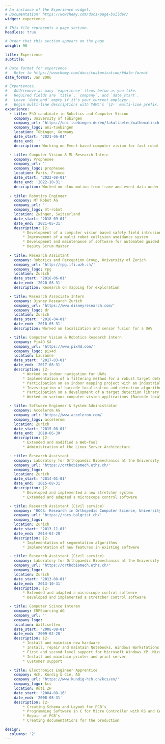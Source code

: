 ```yaml
---
# An instance of the Experience widget.
# Documentation: https://wowchemy.com/docs/page-builder/
widget: experience

# This file represents a page section.
headless: true

# Order that this section appears on the page.
weight: 90

title: Experience
subtitle:

# Date format for experience
#   Refer to https://wowchemy.com/docs/customization/#date-format
date_format: Jan 2006

# Experiences.
#   Add/remove as many `experience` items below as you like.
#   Required fields are `title`, `company`, and `date_start`.
#   Leave `date_end` empty if it's your current employer.
#   Begin multi-line descriptions with YAML's `|2-` multi-line prefix.
experience:
  - title: PhD candidate in Robotics and Computer Vision
    company: University of Tübingen
    company_url: 'https://uni-tuebingen.de/en/fakultaeten/mathematisch-naturwissenschaftliche-fakultaet/fachbereiche/informatik/lehrstuehle/kognitive-systeme/'
    company_logo: uni-tuebingen
    location: Tübingen, Germany
    date_start: '2021-06-01'
    date_end: ''
    description: Working on Event-based computer vision for fast robot control in collaboration with Sony AI Zürich

  - title: Computer Vision & ML Research Intern
    company: Prophesee
    company_url: ''
    company_logo: prophesee
    location: Paris, France
    date_start: '2022-08-01'
    date_end: '2022-10-31'
    description: Worked on slow motion from frame and event data under the supervision of [Dr. Amos Sironi](https://fr.linkedin.com/in/amos-sironi/en).
        
  - title: Robotics Engineer
    company: MT Robot AG
    company_url: ''
    company_logo: mt-robot
    location: Zwingen, Switzerland
    date_start: '2018-09-01'
    date_end: '2021-05-31'
    description: |2-
        * Development of a computer vision based safety field intrusion detection system
        * Improvement of a multi robot collision avoidance system
        * Development and maintenance of software for automated guided vehicle (AGVs), including topics such as multi sensor fusion, mapping, path planning, (multi robot) obstacle avoidance, etc.
        * Deputy Scrum Master
        
  - title: Research Assistant
    company: Robotics and Perception Group, University of Zurich
    company_url: 'http://rpg.ifi.uzh.ch/'
    company_logo: rpg
    location: Zurich
    date_start: '2018-06-01'
    date_end: '2020-08-31'
    description: Research on mapping for exploration

  - title: Research Associate Intern
    company: Disney Research Zurich
    company_url: 'https://www.disneyresearch.com/'
    company_logo: dr
    location: Zurich
    date_start: '2018-04-01'
    date_end: '2018-05-31'
    description: Worked on localization and sensor fusion for a UAV

  - title: Computer Vision & Robotics Research Intern
    company: Pix4D SA
    company_url: 'https://www.pix4d.com/'
    company_logo: pix4d
    location: Lausanne
    date_start: '2017-03-01'
    date_end: '2017-08-31'
    description: |2-
        * Worked on indoor navigation for UAVs
        * Implementation of a filtering method for a robust target detection
        * Participation on an indoor mapping project with an industrial partner
        * Investigation of barcode localization and detection algorithms for automatic inventory
        * Participation on a development of a target detection library for radiometric corrections
        * Worked on various computer vision applications (Barcode localization/detection, 3D reconstruction, Camera calibration)

  - title: Software Engineer & System Administrator
    company: Accelerom AG
    company_url: 'https://www.accelerom.com/'
    company_logo: accelerom
    location: Zurich
    date_start: '2015-08-01'
    date_end: '2018-06-30'
    description: |2-
        * Extended and modified a Web-Tool
        * Administration of the Linux Server Architecture

  - title: Research Assistant
    company: Laboratory for Orthopaedic Biomechanics at the University and ETH Zurich
    company_url: 'https://orthobiomech.ethz.ch/'
    company_logo: 
    location: Zurich
    date_start: '2014-01-01'
    date_end: '2015-08-31'
    description: |2-
        * Developed and implemented a new stretcher system
        * Extended and adapted a microscope control software

  - title: Research Assistant (Civil service)
    company: "ROCS: Research in Orthopedic Computer Science, University Hospital Balgrist"
    company_url: 'https://rocs.balgrist.ch/'
    company_logo: 
    location: Zurich
    date_start: '2013-11-01'
    date_end: '2014-02-28'
    description: |2-
        * Implementation of segmentation algorithms
        * Implementation of new features in existing software

  - title: Research Assistant (Civil service)
    company: Laboratory for Orthopaedic Biomechanics at the University and ETH Zurich
    company_url: 'https://orthobiomech.ethz.ch/'
    company_logo: 
    location: Zurich
    date_start: '2013-08-01'
    date_end: '2013-10-31'
    description: |2-
        * Extended and adapted a microscope control software
        * Developed and implemented a stretcher control software

  - title: Computer Scince Interen
    company: ERPSourcing AG
    company_url: ''
    company_logo: 
    location: Wallisellen
    date_start: '2008-08-01'
    date_end: '2009-02-28'
    description: |2-
        * Install and maintain new hardware
        * Install, repair and maintain Notebooks, Windows Workstations and Server
        * First and second level support for Microsoft Windows XP, Microsoft Vista and Microsoft Office
        * Install and maintain printer and print server
        * Customer support

  - title: Electronics Engineer Apprentice
    company: Hch. Kündig & Cie. AG
    company_url: 'https://www.kundig-hch.ch/kcs/en/'
    company_logo: kcs
    location: Rüti ZH
    date_start: '2004-08-16'
    date_end: '2008-08-31'
    description: |2-
        * Creating Schema and Layout for PCB’s
        * Programming Software in C for Micro Controller with RS and CAN Systems
        * Repair of PCB’s
        * Creating documentations for the production

design:
  columns: '2'
---
```

